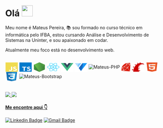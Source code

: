 # Olá <img src="https://raw.githubusercontent.com/MartinHeinz/MartinHeinz/master/wave.gif" width="35px" height="35px">
Meu nome é Mateus Pereira, 📚 sou formado no curso técnico em informática pelo IFBA, estou cursando Análise e Desenvolvimento de Sistemas na Uninter, e sou apaixonado em codar.

<!-- Meu interesse por programação começou no IFBA mesmo, quando conheci o Java. Desde então, fiquei muito interessado e comecei minhas pesquisas, até encontrar o desenvolvimento web, que é onde eu foco meus estudos desde então. -->

Atualmente meu foco está no desenvolvimento web.

<!-- - 🔭 Em busca de oportunidades no back-end
- 🌱 Estudando Node.js e React.
- 😄 Pronomes: ele/dele
 -->
<div style="display: inline_block"><br>
  <img align="center" alt="Mateus-Js" height="30" width="40" src="https://raw.githubusercontent.com/devicons/devicon/master/icons/javascript/javascript-plain.svg">
  <img align="center" alt="Mateus-Ts" height="30" width="40" src="https://raw.githubusercontent.com/devicons/devicon/master/icons/typescript/typescript-plain.svg">
  <img align="center" alt="Mateus-Nodejs" height="30" width="40" src="https://raw.githubusercontent.com/devicons/devicon/master/icons/nodejs/nodejs-original.svg">
  <img align="center" alt="Mateus-React" height="30" width="40" src="https://raw.githubusercontent.com/devicons/devicon/master/icons/react/react-original.svg">
 <img align="center" alt="Mateus-Vue" height="30" width="40" src="https://raw.githubusercontent.com/devicons/devicon/master/icons/vuejs/vuejs-original.svg">
 <img align="center" alt="Mateus-Vuetify" height="30" width="40" src="https://raw.githubusercontent.com/devicons/devicon/master/icons/vuetify/vuetify-original.svg">
  <img align="center" alt="Mateus-PHP" height="30" width="40" src="https://upload.wikimedia.org/wikipedia/commons/thumb/3/31/Webysther_20160423_-_Elephpant.svg/1280px-Webysther_20160423_-_Elephpant.svg.png">
 <img align="center" alt="Mateus-Ruby" width="30" src="https://raw.githubusercontent.com/devicons/devicon/master/icons/ruby/ruby-plain.svg">
 <img align="center" alt="Mateus-Rails" height="30" width="40" src="https://raw.githubusercontent.com/devicons/devicon/master/icons/rails/rails-plain.svg">
  <img align="center" alt="Mateus-HTML" height="30" width="40" src="https://raw.githubusercontent.com/devicons/devicon/master/icons/html5/html5-original.svg">
  <img align="center" alt="Mateus-CSS" height="30" width="40" src="https://raw.githubusercontent.com/devicons/devicon/master/icons/css3/css3-original.svg">
  <img align="center" alt="Mateus-Bootstrap" height="30" width="35" src="https://camo.githubusercontent.com/bec2c92468d081617cb3145a8f3d8103e268bca400f6169c3a68dc66e05c971e/68747470733a2f2f76352e676574626f6f7473747261702e636f6d2f646f63732f352e302f6173736574732f6272616e642f626f6f7473747261702d6c6f676f2d736861646f772e706e67">
</div>

<div><br><br>
  <a href="https://github.com/teuspersi">
  <img height="170em" src="https://github-readme-stats.vercel.app/api/top-langs/?username=teuspersi&layout=compact&theme=tokyonight&hide_border=true)](https://github.com/anuraghazra/github-readme-stats"/>
  <img height="170em" src="https://github-readme-stats.vercel.app/api?username=teuspersi&show_icons=true&theme=tokyonight&hide_border=true&include_all_commits=true&count_private=true"/>
</div>
 
 #### Me encontre aqui 👇

[![Linkedin Badge](https://img.shields.io/badge/Mateus_Pereira-0077B5?style=for-the-badge&logo=linkedin&logoColor=white)](https://www.linkedin.com/in/mateuspersi/)
[![Gmail Badge](	https://img.shields.io/badge/teuspersi@gmail.com-D14836?style=for-the-badge&logo=gmail&logoColor=white)](mailto:teuspersi@gmail.com)

<!-- [![Instagram Badge](https://img.shields.io/badge/@mateuspersi-E4405F?style=for-the-badge&logo=instagram&logoColor=white)](https://www.instagram.com/mateuspersi/) -->
<!-- [![Twitter Badge](https://img.shields.io/badge/@teuspersi-1DA1F2?style=for-the-badge&logo=twitter&logoColor=white)](https://twitter.com/teuspersi)  -->
  
<!-- ![Snake animation](https://github.com/rafaballerini/rafaballerini/blob/output/github-contribution-grid-snake.svg) -->

<!--
**teuspersi/teuspersi** is a ✨ _special_ ✨ repository because its `README.md` (this file) appears on your GitHub profile.

Here are some ideas to get you started:

- 🔭 I’m currently working on ...
- 🌱 I’m currently learning ...
- 👯 I’m looking to collaborate on ...
- 🤔 I’m looking for help with ...
- 💬 Ask me about ...
- 📫 How to reach me: ...
- 😄 Pronouns: ...
- ⚡ Fun fact: ...
-->
